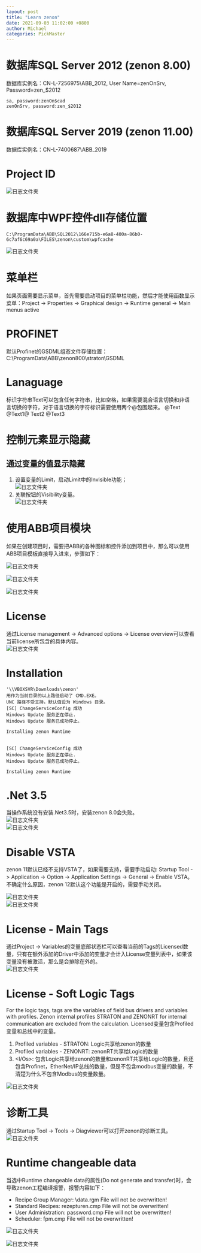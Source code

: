 ```yaml
---
layout: post
title: "Learn zenon"
date: 2021-09-03 11:02:00 +0800
author: Michael
categories: PickMaster
---
```


# 数据库SQL Server 2012 (zenon 8.00)
数据库实例名：CN-L-7256975\ABB_2012, User Name=zenOnSrv, Password=zen_$2012

	sa, password:zenOn$cad
	zenOnSrv, password:zen_$2012

# 数据库SQL Server 2019 (zenon 11.00)
数据库实例名：CN-L-7400687\ABB_2019

# Project ID
![日志文件夹](/assets/pickmaster/ProjectID.png) 

# 数据库中WPF控件dll存储位置
	C:\ProgramData\ABB\SQL2012\166e715b-e6a8-400a-86b0-6c7af6c69a0a\FILES\zenon\custom\wpfcache
![日志文件夹](/assets/pickmaster/SQL2012wpfcache.png) 

# 菜单栏
如果页面需要显示菜单，首先需要启动项目的菜单栏功能，然后才能使用函数显示菜单：Project -> Properties -> Graphical design -> Runtime general -> Main menus active

# PROFINET
默认Profinet的GSDML组态文件存储位置：C:\ProgramData\ABB\zenon800\straton\GSDML

# Lanaguage
标识字符串Text可以包含任何字符串，比如空格，如果需要混合语言切换和非语言切换的字符，对于语言切换的字符标识需要使用两个@包围起来。
	@Text
	@Text1@ Text2 @Text3

# 控制元素显示隐藏
## 通过变量的值显示隐藏
1. 设置变量的Limit，启动Limit中的Invisible功能；  
![日志文件夹](/assets/pickmaster/VariableLimit.png)  
1. 关联按钮的Visibility变量。  
![日志文件夹](/assets/pickmaster/ButtonVisibilityByVariableLimit.png)  

# 使用ABB项目模块
如果在创建项目时，需要把ABB的各种图标和控件添加到项目中，那么可以使用ABB项目模板直接导入进来，步骤如下：

![日志文件夹](/assets/pickmaster/starteditorwizards-ABBProject.png)  

![日志文件夹](/assets/pickmaster/ABBProjectConfigurationWizard.png)  

![日志文件夹](/assets/pickmaster/ABB_UIs.png)

# License
通过License management -> Advanced options -> License overview可以查看当前license所包含的具体内容。  
![日志文件夹](/assets/pickmaster/zenonLicense.png)

# Installation
	'\\VBOXSVR\Downloads\zenon'
	用作为当前目录的以上路径启动了 CMD.EXE。
	UNC 路径不受支持。默认值设为 Windows 目录。
	[SC] ChangeServiceConfig 成功
	Windows Update 服务正在停止.
	Windows Update 服务已成功停止。
	
	Installing zenon Runtime


	[SC] ChangeServiceConfig 成功
	Windows Update 服务正在停止.
	Windows Update 服务已成功停止。
	
	Installing zenon Runtime

# .Net 3.5
当操作系统没有安装.Net3.5时，安装zenon 8.0会失败。  
![日志文件夹](/assets/zenon/InstallationFailed.png)  
![日志文件夹](/assets/zenon/DotNet3.5.png)  

# Disable VSTA
zenon 11默认已经不支持VSTA了，如果需要支持，需要手动启动: Startup Tool -> Application -> Option -> Application Settings -> General -> Enable VSTA。 不确定什么原因，zenon 12默认这个功能是开启的，需要手动关闭。

![日志文件夹](/assets/zenon/EnableVSTA.png)  
![日志文件夹](/assets/zenon/VSTACancelled.png)  

# License - Main Tags
通过Project -> Variables的变量底部状态栏可以查看当前的Tags的Licensed数量，只有在额外添加的Driver中添加的变量才会计入License变量列表中，如果该变量没有被激活，那么是会排除在外的。  
![日志文件夹](/assets/zenon/MainLicenseTags.png) 

# License - Soft Logic Tags
For the logic tags, tags are the variables of field bus drivers and variables with profiles. Zenon internal profiles STRATON and ZENONRT for internal communication are excluded from the calculation. Licensed变量包含Profiled变量和总线中的变量。  

1. Profiled variables - STRATON: Logic共享给zenon的数量
2. Profiled variables - ZENONRT: zenonRT共享给Logic的数量
3. <I/Os>: 包含Logic共享给zenon的数量和zenonRT共享给Logic的数量，且还包含Profinet，EtherNet/IP总线的数量，但是不包含modbus变量的数量，不清楚为什么不包含Modbus的变量数量。

![日志文件夹](/assets/zenon/ProfiledIOVariables.png)  

# 诊断工具
通过Startup Tool -> Tools -> Diagviewer可以打开zenon的诊断工具。  
![日志文件夹](/assets/zenon/DiagViewerTools.png)  

# Runtime changeable data
当选中Runtime changeable data的属性(Do not generate and transfer)时，会导致zenon工程编译报警，报警内容如下：

- Recipe Group Manager: \data.rgm File will not be overwritten!
- Standard Recipes: rezepturen.cmp File will not be overwritten!
- User Administration: password.cmp File will not be overwritten!
- Scheduler: fpm.cmp File will not be overwritten!

![日志文件夹](/assets/zenon/Runtimechangeabledata.png)  

![日志文件夹](/assets/zenon/data_rgm.png)  
